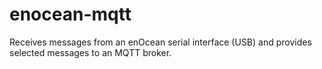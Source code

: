 # enocean-mqtt
Receives messages from an enOcean serial interface (USB) and provides selected messages to an MQTT broker.
